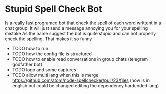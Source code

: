 # Stupid Spell Check Bot
Is a really fast programed bot that check the spell of each word writtent in a chat group.
It will just send a message annoying you for your spelling mistake
As the name suggest the bot is quite stupid and can not properly check the spelling. That makes it so funny

- TODO how to run
- TODO how the config file is structured
- TODO how to enable read conversations in group chats (telegram godfather bot)
- TODO logo and some captures
- TODO allow multi lang when this is merge https://github.com/atom/node-spellchecker/pull/23/files (now is in english but could be changed editing the dependency hardcoded lang)